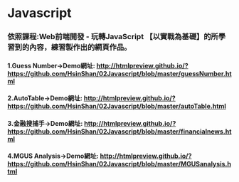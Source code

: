 # Javascript
### 依照課程:Web前端開發 - 玩轉JavaScript 【以實戰為基礎】的所學習到的內容，練習製作出的網頁作品。
#### 1.Guess Number→Demo網址: http://htmlpreview.github.io/?https://github.com/HsinShan/02Javascript/blob/master/guessNumber.html
#### 2.AutoTable→Demo網址: http://htmlpreview.github.io/?https://github.com/HsinShan/02Javascript/blob/master/autoTable.html
#### 3.金融搜捕手→Demo網址: http://htmlpreview.github.io/?https://github.com/HsinShan/02Javascript/blob/master/financialnews.html
#### 4.MGUS Analysis→Demo網址: http://htmlpreview.github.io/?https://github.com/HsinShan/02Javascript/blob/master/MGUSanalysis.html
